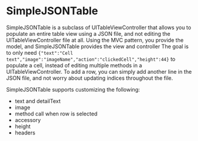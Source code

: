 SimpleJSONTable
============

SimpleJSONTable is a subclass of UITableViewController that allows you to populate an entire table view using a JSON file, and not editing the UITableViewController file at all. Using the MVC pattern, you provide the model, and SimpleJSONTable provides the view and controller
The goal is to only need
````{"text":"Cell text","image":"imageName","action":"clickedCell","height":44}````
to populate a cell, instead of editing multiple methods in a UITableViewController. To add a row, you can simply add another line in the JSON file, and not worry about updating indices throughout the file.

SimpleJSONTable supports customizing the following:
* text and detailText
* image
* method call when row is selected
* accessory
* height
* headers
